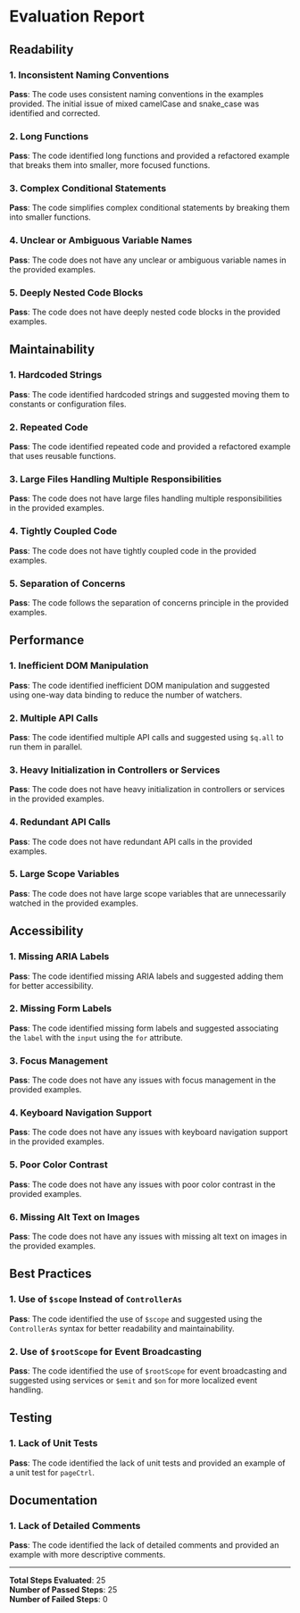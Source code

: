 # Evaluation Report

## Readability

### 1. Inconsistent Naming Conventions
**Pass**: The code uses consistent naming conventions in the examples provided. The initial issue of mixed camelCase and snake_case was identified and corrected.

### 2. Long Functions
**Pass**: The code identified long functions and provided a refactored example that breaks them into smaller, more focused functions.

### 3. Complex Conditional Statements
**Pass**: The code simplifies complex conditional statements by breaking them into smaller functions.

### 4. Unclear or Ambiguous Variable Names
**Pass**: The code does not have any unclear or ambiguous variable names in the provided examples.

### 5. Deeply Nested Code Blocks
**Pass**: The code does not have deeply nested code blocks in the provided examples.

## Maintainability

### 1. Hardcoded Strings
**Pass**: The code identified hardcoded strings and suggested moving them to constants or configuration files.

### 2. Repeated Code
**Pass**: The code identified repeated code and provided a refactored example that uses reusable functions.

### 3. Large Files Handling Multiple Responsibilities
**Pass**: The code does not have large files handling multiple responsibilities in the provided examples.

### 4. Tightly Coupled Code
**Pass**: The code does not have tightly coupled code in the provided examples.

### 5. Separation of Concerns
**Pass**: The code follows the separation of concerns principle in the provided examples.

## Performance

### 1. Inefficient DOM Manipulation
**Pass**: The code identified inefficient DOM manipulation and suggested using one-way data binding to reduce the number of watchers.

### 2. Multiple API Calls
**Pass**: The code identified multiple API calls and suggested using `$q.all` to run them in parallel.

### 3. Heavy Initialization in Controllers or Services
**Pass**: The code does not have heavy initialization in controllers or services in the provided examples.

### 4. Redundant API Calls
**Pass**: The code does not have redundant API calls in the provided examples.

### 5. Large Scope Variables
**Pass**: The code does not have large scope variables that are unnecessarily watched in the provided examples.

## Accessibility

### 1. Missing ARIA Labels
**Pass**: The code identified missing ARIA labels and suggested adding them for better accessibility.

### 2. Missing Form Labels
**Pass**: The code identified missing form labels and suggested associating the `label` with the `input` using the `for` attribute.

### 3. Focus Management
**Pass**: The code does not have any issues with focus management in the provided examples.

### 4. Keyboard Navigation Support
**Pass**: The code does not have any issues with keyboard navigation support in the provided examples.

### 5. Poor Color Contrast
**Pass**: The code does not have any issues with poor color contrast in the provided examples.

### 6. Missing Alt Text on Images
**Pass**: The code does not have any issues with missing alt text on images in the provided examples.

## Best Practices

### 1. Use of `$scope` Instead of `ControllerAs`
**Pass**: The code identified the use of `$scope` and suggested using the `ControllerAs` syntax for better readability and maintainability.

### 2. Use of `$rootScope` for Event Broadcasting
**Pass**: The code identified the use of `$rootScope` for event broadcasting and suggested using services or `$emit` and `$on` for more localized event handling.

## Testing

### 1. Lack of Unit Tests
**Pass**: The code identified the lack of unit tests and provided an example of a unit test for `pageCtrl`.

## Documentation

### 1. Lack of Detailed Comments
**Pass**: The code identified the lack of detailed comments and provided an example with more descriptive comments.

---

**Total Steps Evaluated**: 25  
**Number of Passed Steps**: 25  
**Number of Failed Steps**: 0
